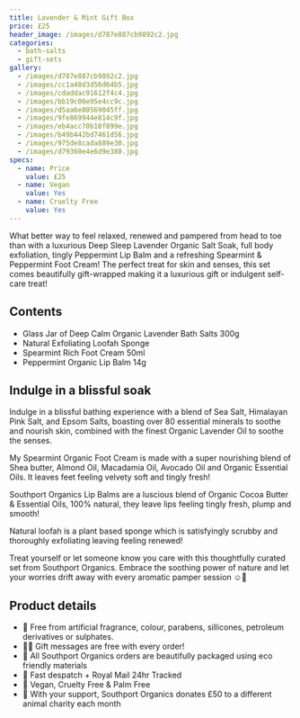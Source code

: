 ```yaml
---
title: Lavender & Mint Gift Box
price: £25
header_image: /images/d787e887cb9892c2.jpg
categories:
  - bath-salts
  - gift-sets
gallery:
  - /images/d787e887cb9892c2.jpg
  - /images/cc1a48d3d56d64b5.jpg
  - /images/cdaddac91612f4c4.jpg
  - /images/bb19c06e95e4cc9c.jpg
  - /images/d5aa6e80569045ff.jpg
  - /images/9fe869944e814c9f.jpg
  - /images/eb4acc70b10f899e.jpg
  - /images/b49b442bd7461d56.jpg
  - /images/975de8cada889e30.jpg
  - /images/d79360e4e6d9e380.jpg
specs:
  - name: Price
    value: £25
  - name: Vegan
    value: Yes
  - name: Cruelty Free
    value: Yes
---
```


What better way to feel relaxed, renewed and pampered from head to toe than with a luxurious Deep Sleep Lavender Organic Salt Soak, full body exfoliation, tingly Peppermint Lip Balm and a refreshing Spearmint & Peppermint Foot Cream!
The perfect treat for skin and senses, this set comes beautifully gift-wrapped making it a luxurious gift or indulgent self-care treat!

## Contents

- Glass Jar of Deep Calm Organic Lavender Bath Salts 300g
- Natural Exfoliating Loofah Sponge
- Spearmint Rich Foot Cream 50ml
- Peppermint Organic Lip Balm 14g

## Indulge in a blissful soak

Indulge in a blissful bathing experience with a blend of Sea Salt, Himalayan Pink Salt, and Epsom Salts, boasting over 80 essential minerals to soothe and nourish skin, combined with the finest Organic Lavender Oil to soothe the senses.

My Spearmint Organic Foot Cream is made with a super nourishing blend of Shea butter, Almond Oil, Macadamia Oil, Avocado Oil and Organic Essential Oils. It leaves feet feeling velvety soft and tingly fresh!

Southport Organics Lip Balms are a luscious blend of Organic Cocoa Butter & Essential Oils, 100% natural, they leave lips feeling tingly fresh, plump and smooth!

Natural loofah is a plant based sponge which is satisfyingly scrubby and thoroughly exfoliating leaving feeling renewed!

Treat yourself or let someone know you care with this thoughtfully curated set from Southport Organics. Embrace the soothing power of nature and let your worries drift away with every aromatic pamper session ☺️🛁

## Product details

- 🍊 Free from artificial fragrance, colour, parabens, sillicones, petroleum derivatives or sulphates.
- ✍🏼 Gift messages are free with every order!
- 🌿 All Southport Organics orders are beautifully packaged using eco friendly materials
- 📮 Fast despatch + Royal Mail 24hr Tracked
- 🐰 Vegan, Cruelty Free & Palm Free
- 🐾 With your support, Southport Organics donates £50 to a different animal charity each month
